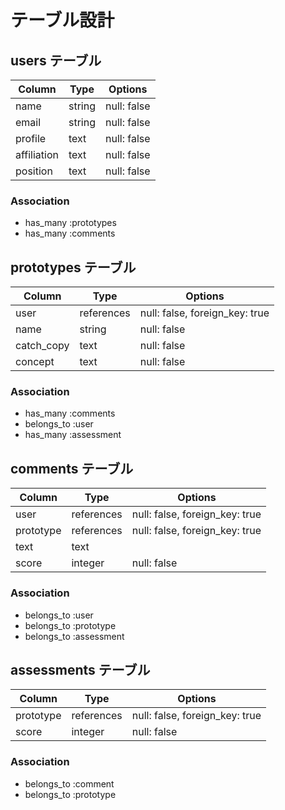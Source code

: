 # テーブル設計

## users テーブル

| Column             | Type   | Options     |
| ------------------ | ------ | ----------- |
| name               | string | null: false |
| email              | string | null: false |
| profile            |  text  | null: false |
| affiliation        |  text  | null: false |
| position           |  text  | null: false |

### Association
- has_many :prototypes
- has_many :comments


## prototypes テーブル

| Column       | Type   | Options     |
| ------------ | ------ | ----------- |
| user      | references | null: false, foreign_key: true|
| name         | string | null: false |
| catch_copy   |  text  | null: false |
| concept      |  text  | null: false |

### Association
- has_many :comments
- belongs_to :user
- has_many :assessment

## comments テーブル

| Column       | Type   | Options     |
| ------------ | ------ | ----------- |
| user         | references | null: false, foreign_key: true|
| prototype    | references | null: false, foreign_key: true|
| text         |  text  |  |
| score        | integer | null: false|

### Association
- belongs_to :user
- belongs_to :prototype
- belongs_to :assessment

## assessments テーブル

| Column       | Type   | Options     |
| ------------ | ------ | ----------- |
| prototype    | references | null: false, foreign_key: true|
| score        | integer | null: false |

### Association
- belongs_to :comment
- belongs_to :prototype